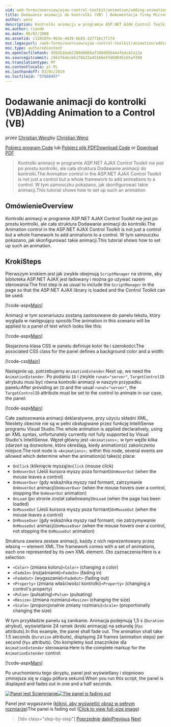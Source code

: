 ```yaml
---
uid: web-forms/overview/ajax-control-toolkit/animation/adding-animation-to-a-control-vb
title: Dodawanie animacji do kontrolki (VB) | Dokumentacja firmy Microsoft
author: wenz
description: Kontrolki animacji w programie ASP.NET AJAX Control Toolkit nie jest po prostu kontrolki, ale cała struktura Dodawanie animacji do kontrolki. Ten samouczek pokazuje, jak...
ms.author: riande
ms.date: 06/02/2008
ms.assetid: c120187e-963e-4439-bb85-32771bc7f1f4
msc.legacyurl: /web-forms/overview/ajax-control-toolkit/animation/adding-animation-to-a-control-vb
msc.type: authoredcontent
ms.openlocfilehash: 9392b1bab2289d886baf308d05644afbdc42a13a
ms.sourcegitcommit: 24b1f6decbb17bb22a45166e5fdb0845c65af498
ms.translationtype: MT
ms.contentlocale: pl-PL
ms.lasthandoff: 03/01/2019
ms.locfileid: "57068447"
---
```

<a name="adding-animation-to-a-control-vb"></a><span data-ttu-id="24562-104">Dodawanie animacji do kontrolki (VB)</span><span class="sxs-lookup"><span data-stu-id="24562-104">Adding Animation to a Control (VB)</span></span>
====================
<span data-ttu-id="24562-105">przez [Christian Wenz](https://github.com/wenz)</span><span class="sxs-lookup"><span data-stu-id="24562-105">by [Christian Wenz](https://github.com/wenz)</span></span>

<span data-ttu-id="24562-106">[Pobierz program Code](http://download.microsoft.com/download/f/9/a/f9a26acd-8df4-4484-8a18-199e4598f411/Animation1.vb.zip) lub [Pobierz plik PDF](http://download.microsoft.com/download/6/7/1/6718d452-ff89-4d3f-a90e-c74ec2d636a3/animation1VB.pdf)</span><span class="sxs-lookup"><span data-stu-id="24562-106">[Download Code](http://download.microsoft.com/download/f/9/a/f9a26acd-8df4-4484-8a18-199e4598f411/Animation1.vb.zip) or [Download PDF](http://download.microsoft.com/download/6/7/1/6718d452-ff89-4d3f-a90e-c74ec2d636a3/animation1VB.pdf)</span></span>

> <span data-ttu-id="24562-107">Kontrolki animacji w programie ASP.NET AJAX Control Toolkit nie jest po prostu kontrolki, ale cała struktura Dodawanie animacji do kontrolki.</span><span class="sxs-lookup"><span data-stu-id="24562-107">The Animation control in the ASP.NET AJAX Control Toolkit is not just a control but a whole framework to add animations to a control.</span></span> <span data-ttu-id="24562-108">W tym samouczku pokazano, jak skonfigurować takie animacji.</span><span class="sxs-lookup"><span data-stu-id="24562-108">This tutorial shows how to set up such an animation.</span></span>


## <a name="overview"></a><span data-ttu-id="24562-109">Omówienie</span><span class="sxs-lookup"><span data-stu-id="24562-109">Overview</span></span>

<span data-ttu-id="24562-110">Kontrolki animacji w programie ASP.NET AJAX Control Toolkit nie jest po prostu kontrolki, ale cała struktura Dodawanie animacji do kontrolki.</span><span class="sxs-lookup"><span data-stu-id="24562-110">The Animation control in the ASP.NET AJAX Control Toolkit is not just a control but a whole framework to add animations to a control.</span></span> <span data-ttu-id="24562-111">W tym samouczku pokazano, jak skonfigurować takie animacji.</span><span class="sxs-lookup"><span data-stu-id="24562-111">This tutorial shows how to set up such an animation.</span></span>

## <a name="steps"></a><span data-ttu-id="24562-112">Kroki</span><span class="sxs-lookup"><span data-stu-id="24562-112">Steps</span></span>

<span data-ttu-id="24562-113">Pierwszym krokiem jest jak zwykle obejmują `ScriptManager` na stronie, aby biblioteka ASP.NET AJAX jest ładowany i można go używać razem sterowania:</span><span class="sxs-lookup"><span data-stu-id="24562-113">The first step is as usual to include the `ScriptManager` in the page so that the ASP.NET AJAX library is loaded and the Control Toolkit can be used:</span></span>

[!code-aspx[Main](adding-animation-to-a-control-vb/samples/sample1.aspx)]

<span data-ttu-id="24562-114">Animacji w tym scenariuszu zostaną zastosowane do panelu tekstu, który wygląda w następujący sposób:</span><span class="sxs-lookup"><span data-stu-id="24562-114">The animation in this scenario will be applied to a panel of text which looks like this:</span></span>

[!code-aspx[Main](adding-animation-to-a-control-vb/samples/sample2.aspx)]

<span data-ttu-id="24562-115">Skojarzona klasa CSS w panelu definiuje kolor tła i szerokości:</span><span class="sxs-lookup"><span data-stu-id="24562-115">The associated CSS class for the panel defines a background color and a width:</span></span>

[!code-css[Main](adding-animation-to-a-control-vb/samples/sample3.css)]

<span data-ttu-id="24562-116">Następnie up, potrzebujemy `AnimationExtender`.</span><span class="sxs-lookup"><span data-stu-id="24562-116">Next up, we need the `AnimationExtender`.</span></span> <span data-ttu-id="24562-117">Po podaniu `ID` i zwykle `runat="server"`, `TargetControlID` atrybutu musi być równa kontrolki animacji w naszym przypadku panelu:</span><span class="sxs-lookup"><span data-stu-id="24562-117">After providing an `ID` and the usual `runat="server"`, the `TargetControlID` attribute must be set to the control to animate in our case, the panel:</span></span>

[!code-aspx[Main](adding-animation-to-a-control-vb/samples/sample4.aspx)]

<span data-ttu-id="24562-118">Całe zastosowania animacji deklaratywne, przy użyciu składni XML, Niestety obecnie nie są w pełni obsługiwane przez funkcję IntelliSense programu Visual Studio.</span><span class="sxs-lookup"><span data-stu-id="24562-118">The whole animation is applied declaratively, using an XML syntax, unfortunately currently not fully supported by Visual Studio's IntelliSense.</span></span> <span data-ttu-id="24562-119">Węzeł główny jest `<Animations>;` w tym węźle kilka zdarzeń są dozwolone, które określają, kiedy animation(s) zakończeniu miejsce:</span><span class="sxs-lookup"><span data-stu-id="24562-119">The root node is `<Animations>;` within this node, several events are allowed which determine when the animation(s) take(s) place:</span></span>

- <span data-ttu-id="24562-120">`OnClick` (kliknięcie myszą)</span><span class="sxs-lookup"><span data-stu-id="24562-120">`OnClick` (mouse click)</span></span>
- <span data-ttu-id="24562-121">`OnHoverOut` (Jeśli kursora myszy poza formant)</span><span class="sxs-lookup"><span data-stu-id="24562-121">`OnHoverOut` (when the mouse leaves a control)</span></span>
- <span data-ttu-id="24562-122">`OnHoverOver` (gdy wskaźnika myszy nad formant, zatrzymanie `OnHoverOut` animacji)</span><span class="sxs-lookup"><span data-stu-id="24562-122">`OnHoverOver` (when the mouse hovers over a control, stopping the `OnHoverOut` animation)</span></span>
- <span data-ttu-id="24562-123">`OnLoad` (po stronie został załadowany)</span><span class="sxs-lookup"><span data-stu-id="24562-123">`OnLoad` (when the page has been loaded)</span></span>
- <span data-ttu-id="24562-124">`OnMouseOut` (Jeśli kursora myszy poza formant)</span><span class="sxs-lookup"><span data-stu-id="24562-124">`OnMouseOut` (when the mouse leaves a control)</span></span>
- <span data-ttu-id="24562-125">`OnMouseOver` (gdy wskaźnika myszy nad formant, nie zatrzymywanie `OnMouseOut` animacji)</span><span class="sxs-lookup"><span data-stu-id="24562-125">`OnMouseOver` (when the mouse hovers over a control, not stopping the `OnMouseOut` animation)</span></span>

<span data-ttu-id="24562-126">Struktura zawiera zestaw animacji, każdy z nich reprezentowany przez własną — element XML.</span><span class="sxs-lookup"><span data-stu-id="24562-126">The framework comes with a set of animations, each one represented by its own XML element.</span></span> <span data-ttu-id="24562-127">Oto zaznaczenia:</span><span class="sxs-lookup"><span data-stu-id="24562-127">Here is a selection:</span></span>

- <span data-ttu-id="24562-128">`<Color>` (zmiana koloru)</span><span class="sxs-lookup"><span data-stu-id="24562-128">`<Color>` (changing a color)</span></span>
- <span data-ttu-id="24562-129">`<FadeIn>` (rozjaśnianie)</span><span class="sxs-lookup"><span data-stu-id="24562-129">`<FadeIn>` (fading in)</span></span>
- <span data-ttu-id="24562-130">`<FadeOut>` (wygaszanie)</span><span class="sxs-lookup"><span data-stu-id="24562-130">`<FadeOut>` (fading out)</span></span>
- <span data-ttu-id="24562-131">`<Property>` (zmiana właściwości kontrolki)</span><span class="sxs-lookup"><span data-stu-id="24562-131">`<Property>` (changing a control's property)</span></span>
- <span data-ttu-id="24562-132">`<Pulse>` (pulsating)</span><span class="sxs-lookup"><span data-stu-id="24562-132">`<Pulse>` (pulsating)</span></span>
- <span data-ttu-id="24562-133">`<Resize>` (zmiana rozmiaru)</span><span class="sxs-lookup"><span data-stu-id="24562-133">`<Resize>` (changing the size)</span></span>
- <span data-ttu-id="24562-134">`<Scale>` (proporcjonalnie zmiany rozmiaru)</span><span class="sxs-lookup"><span data-stu-id="24562-134">`<Scale>` (proportionally changing the size)</span></span>

<span data-ttu-id="24562-135">W tym przykładzie panelu są zanikanie. Animacja podejmują 1,5 s (`Duration` atrybut), wyświetlanie 24 ramek (kroki animację) na sekundę (`Fps` attributs).</span><span class="sxs-lookup"><span data-stu-id="24562-135">In this example, the panel shall fade out. The animation shall take 1.5 seconds (`Duration` attribute), displaying 24 frames (animation steps) per second (`Fps` attributs).</span></span> <span data-ttu-id="24562-136">Oto kompletny kod znaczników dla `AnimationExtender` sterowania:</span><span class="sxs-lookup"><span data-stu-id="24562-136">Here is the complete markup for the `AnimationExtender` control:</span></span>

[!code-aspx[Main](adding-animation-to-a-control-vb/samples/sample5.aspx)]

<span data-ttu-id="24562-137">Po uruchomieniu tego skryptu, panel jest wyświetlany i stopniowo zmniejsza się w ciągu półtora sekund.</span><span class="sxs-lookup"><span data-stu-id="24562-137">When you run this script, the panel is displayed and fades out in one and a half seconds.</span></span>


<span data-ttu-id="24562-138">[![Panel jest Ściemnianie](adding-animation-to-a-control-vb/_static/image2.png)](adding-animation-to-a-control-vb/_static/image1.png)</span><span class="sxs-lookup"><span data-stu-id="24562-138">[![The panel is fading out](adding-animation-to-a-control-vb/_static/image2.png)](adding-animation-to-a-control-vb/_static/image1.png)</span></span>

<span data-ttu-id="24562-139">Panel jest wygaszanie ([kliknij, aby wyświetlić obraz w pełnym rozmiarze](adding-animation-to-a-control-vb/_static/image3.png))</span><span class="sxs-lookup"><span data-stu-id="24562-139">The panel is fading out ([Click to view full-size image](adding-animation-to-a-control-vb/_static/image3.png))</span></span>

> [!div class="step-by-step"]
> <span data-ttu-id="24562-140">[Poprzednie](dynamically-controlling-updatepanel-animations-cs.md)
> [dalej](executing-several-animations-at-the-same-time-vb.md)</span><span class="sxs-lookup"><span data-stu-id="24562-140">[Previous](dynamically-controlling-updatepanel-animations-cs.md)
[Next](executing-several-animations-at-the-same-time-vb.md)</span></span>
